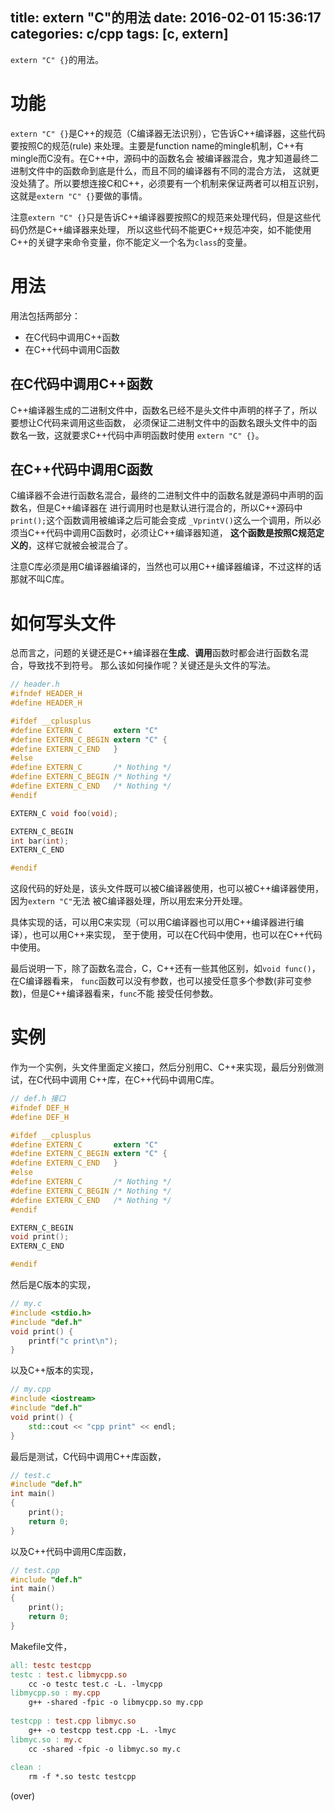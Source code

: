 title: extern "C"的用法
date: 2016-02-01 15:36:17
categories: c/cpp
tags: [c, extern]
---
`extern "C" {}`的用法。

<!-- more -->

# 功能
`extern "C" {}`是C++的规范（C编译器无法识别），它告诉C++编译器，这些代码要按照C的规范(rule)
来处理。主要是function name的mingle机制，C++有mingle而C没有。在C++中，源码中的函数名会
被编译器混合，鬼才知道最终二进制文件中的函数命到底是什么，而且不同的编译器有不同的混合方法，
这就更没处猜了。所以要想连接C和C++，必须要有一个机制来保证两者可以相互识别，
这就是`extern "C" {}`要做的事情。

注意`extern "C" {}`只是告诉C++编译器要按照C的规范来处理代码，但是这些代码仍然是C++编译器来处理，
所以这些代码不能更C++规范冲突，如不能使用C++的关键字来命令变量，你不能定义一个名为`class`的变量。

# 用法
用法包括两部分：
- 在C代码中调用C++函数
- 在C++代码中调用C函数

## 在C代码中调用C++函数
C++编译器生成的二进制文件中，函数名已经不是头文件中声明的样子了，所以要想让C代码来调用这些函数，
必须保证二进制文件中的函数名跟头文件中的函数名一致，这就要求C++代码中声明函数时使用
`extern "C" {}`。

## 在C++代码中调用C函数
C编译器不会进行函数名混合，最终的二进制文件中的函数名就是源码中声明的函数名，但是C++编译器在
进行调用时也是默认进行混合的，所以C++源码中`print();`这个函数调用被编译之后可能会变成
`_VprintV()`这么一个调用，所以必须当C++代码中调用C函数时，必须让C++编译器知道，
**这个函数是按照C规范定义的**，这样它就被会被混合了。

注意C库必须是用C编译器编译的，当然也可以用C++编译器编译，不过这样的话那就不叫C库。

# 如何写头文件
总而言之，问题的关键还是C++编译器在**生成**、**调用**函数时都会进行函数名混合，导致找不到符号。
那么该如何操作呢？关键还是头文件的写法。
```c
// header.h
#ifndef HEADER_H
#define HEADER_H

#ifdef __cplusplus
#define EXTERN_C       extern "C"
#define EXTERN_C_BEGIN extern "C" {
#define EXTERN_C_END   }
#else
#define EXTERN_C       /* Nothing */
#define EXTERN_C_BEGIN /* Nothing */
#define EXTERN_C_END   /* Nothing */
#endif

EXTERN_C void foo(void);

EXTERN_C_BEGIN
int bar(int);
EXTERN_C_END

#endif
```
这段代码的好处是，该头文件既可以被C编译器使用，也可以被C++编译器使用，因为`extern "C"`无法
被C编译器处理，所以用宏来分开处理。

具体实现的话，可以用C来实现（可以用C编译器也可以用C++编译器进行编译），也可以用C++来实现，
至于使用，可以在C代码中使用，也可以在C++代码中使用。

最后说明一下，除了函数名混合，C，C++还有一些其他区别，如`void func()`，在C编译器看来，
`func`函数可以没有参数，也可以接受任意多个参数(非可变参数)，但是C++编译器看来，`func`不能
接受任何参数。

# 实例
作为一个实例，头文件里面定义接口，然后分别用C、C++来实现，最后分别做测试，在C代码中调用
C++库，在C++代码中调用C库。
```c
// def.h 接口
#ifndef DEF_H
#define DEF_H

#ifdef __cplusplus
#define EXTERN_C       extern "C"
#define EXTERN_C_BEGIN extern "C" {
#define EXTERN_C_END   }
#else
#define EXTERN_C       /* Nothing */
#define EXTERN_C_BEGIN /* Nothing */
#define EXTERN_C_END   /* Nothing */
#endif

EXTERN_C_BEGIN
void print();
EXTERN_C_END

#endif
```

然后是C版本的实现，
```c
// my.c
#include <stdio.h>
#include "def.h"
void print() {
    printf("c print\n");
}
```
以及C++版本的实现，
```cpp
// my.cpp
#include <iostream>
#include "def.h"
void print() {
    std::cout << "cpp print" << endl;
}
```

最后是测试，C代码中调用C++库函数，
```c
// test.c
#include "def.h"
int main()
{
    print();
    return 0;
}
```
以及C++代码中调用C库函数，
```cpp
// test.cpp
#include "def.h"
int main()
{
    print();
    return 0;
}
```

Makefile文件，
```makefile
all: testc testcpp
testc : test.c libmycpp.so
    cc -o testc test.c -L. -lmycpp
libmycpp.so : my.cpp
    g++ -shared -fpic -o libmycpp.so my.cpp
    
testcpp : test.cpp libmyc.so
    g++ -o testcpp test.cpp -L. -lmyc
libmyc.so : my.c
    cc -shared -fpic -o libmyc.so my.c
    
clean : 
    rm -f *.so testc testcpp
```

(over)